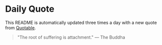 # Daily Quote


This README is automatically updated three times a day with a new quote from [Quotable](https://github.com/lukePeavey/quotable).



















































> "The root of suffering is attachment."
> — The Buddha
